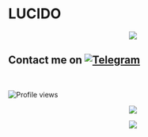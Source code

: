 # LUCIDO
<p align="center">
  <img src="https://media.giphy.com/media/SnVZO1N0Wo6u4/giphy.gif">
</p>


## Contact me on [![Telegram](https://img.shields.io/badge/telegram-1b77FF.svg?style=for-the-badge&logo=telegram)](https://t.me/luciddo) 
<br>

![Profile views](https://komarev.com/ghpvc/?username=lucidoXD&color=blue&style=flat-square&label=Profile+Views)
<p align="center"><a href="https://github.com/lucidoXD"><img src="https://github-readme-stats.vercel.app/api?username=lucidoXD&show_icons=true&theme=radical"></a></p>
<p align="center"><a href="https://github.com/lucidoXD"><img src="https://github-readme-stats.vercel.app/api/top-langs/?username=LucidoXD&theme=radical&layout=compact"></a></p>
